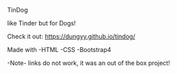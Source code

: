TinDog

like Tinder but for Dogs!

Check it out:
https://dungyy.github.io/tindog/



Made with 
-HTML
-CSS
-Bootstrap4


-Note-
links do not work, it was an out of the box project!
